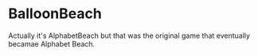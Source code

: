 # BalloonBeach
 Actually it's AlphabetBeach but that was the original game that eventually becamae Alphabet Beach.
